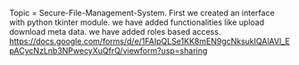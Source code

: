 Topic = Secure-File-Management-System. 
First we created an interface with python tkinter module. 
we have added functionalities like upload download meta data. 
we have added roles based access.
https://docs.google.com/forms/d/e/1FAIpQLSe1KK8mEN9gcNksukIQAlAVl_EpACycNzLnb3NPwecyXuQfrQ/viewform?usp=sharing
